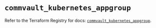 # `commvault_kubernetes_appgroup`

Refer to the Terraform Registry for docs: [`commvault_kubernetes_appgroup`](https://registry.terraform.io/providers/commvault/commvault/1.2.10/docs/resources/kubernetes_appgroup).
